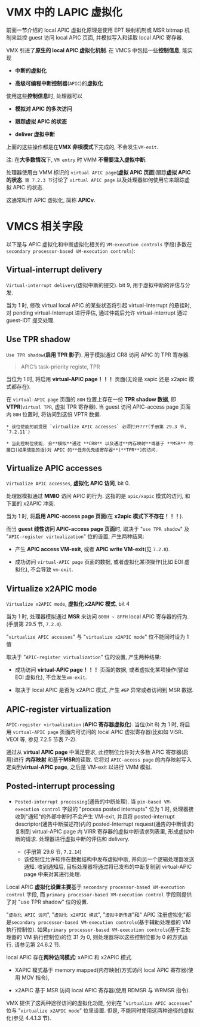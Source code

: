 

# VMX 中的 LAPIC 虚拟化

前面一节介绍的 local APIC 虚拟化原理是使用 EPT 映射机制或 MSR bitmap 机制来监控 guest 访问 local APIC 页面, 并模拟写入和读取 local APIC 寄存器.

VMX 引进了**原生的 local APIC 虚拟化机制**. 在 VMCS 中包括一些**控制信息**, 能实现

* **中断的虚拟化**

* **高级可编程中断控制器**(`APIC`)的**虚拟化**

使用这些**控制信息**时, 处理器可以

* **模拟对 APIC 的多次访问**

* **跟踪虚拟 APIC 的状态**

* **deliver 虚拟中断**

上面的这些操作都是在**VMX 非根模式**下完成的, 不会发生`VM-exit`.

注: 在**大多数情况**下, `VM entry` 时 VMM **不需要注入虚拟中断**.

处理器使用由 VMM 标识的 `virtual APIC page`(**虚拟 APIC 页面**)跟踪**虚拟 APIC 的状态**. `第 7.2.3 节`讨论了 `virtual APIC page` 以及处理器如何使用它来跟踪虚拟 APIC 的状态.

这通常叫作 APIC 虚拟化, 简称 **APICv**.

# VMCS 相关字段

以下是与 APIC 虚拟化和中断虚拟化相关的 `VM-execution controls` 字段(多数在 `secondary processor-based VM-execution controls`):

## Virtual-interrupt delivery

`Virtual-interrupt delivery`(虚拟中断的提交). bit 9, 用于虚拟中断的评估与分发.

当为 1 时, 修改 virtual local APIC 的某些状态将引起 virtual-Interrupt 的悬挂时, 对 pending virtual-Interrupt 进行评估, 通过仲裁后允许 virtual-interrupt 通过 guest-IDT 提交处理.

## Use TPR shadow

`Use TPR shadow`(**启用 TPR 影子**). 用于模拟通过 CR8 访问 APIC 的 TPR 寄存器.

> APIC’s task-priority registe, TPR

当位为 1 时, 将启用 **virtual-APIC page！！！** 页面(无论是 xapic 还是 x2apic 模式都存在).

在 `virtual-APIC page` 页面的 `80H` 位置上存在一份 **TPR shadow 数据**, 即 **VTPR**(`virtual TPR`, 虚拟 TPR 寄存器). 当 guest 访问 APIC-access page 页面内 `80H` 位置时, 将访问到这份 VPTR 数据.

```
* 该位使能的前提是 `virtualize APIC accesses` 必须打开???(手册第 29.3 节, `7.2.11`)

* 当此控制位使能, 会**模拟**通过 **CR8** 以及通过**内存映射**或基于 **MSR** 的接口(如果使能的话)对 APIC 的**任务优先级寄存器**(**TPR**)的访问.
```

## Virtualize APIC accesses

`Virtualize APIC accesses`, **虚拟化 APIC 访问**, bit 0.

处理器模拟通过 **MMIO** 访问 APIC 的行为. 这指的是 `apic/xapic` 模式的访问, 和下面的 x2APIC 冲突.

当为 1 时, 将**启用 APIC-access page 页面**(在 **x2apic 模式下不存在！！！**).

而当 **guest 线性访问 APIC-access page 页面**时, 取决于 "`use TPR shadow`" 及 "`APIC-register virtualization`" 位的设置, 产生两种结果:

- 产生 **APIC access VM-exit**, 或者 **APIC write VM-exit**(见 `7.2.8`).

- 成功访问 `virtual-APIC page` 页面的数据, 或者虚拟化某项操作(比如 EOI 虚拟化), 不会导致 `vm-exit`.

## Virtualize x2APIC mode

`Virtualize x2APIC mode`, **虚拟化 x2APIC 模式**, bit 4

当为 1 时, 处理器模拟通过 **MSR** 来访问 `800H ~ 8FFH` local APIC 寄存器的行为. (手册第 29.5 节, `7.2.4`).

"`virtualize APIC accesses`" 与 "`virtualize x2APIC mode`" 位不能同时设为 1 值

取决于 "`APIC-register virtualization`" 位的设置, 产生两种结果:

* 成功访问 **virtual-APIC page！！！** 页面的数据, 或者虚拟化某项操作(譬如 EOI 虚拟化), 不会发生`vm-exit`.

* 取决于 local APIC 是否为 x2APIC 模式, 产生 `#GP` 异常或者访问到 MSR 数据.

## APIC-register virtualization

`APIC-register virtualization` (**APIC 寄存器虚拟化**). 当位(bit 8) 为 1 时, 将启用 `virtual-APIC page` 页面内可访问的 local APIC 虚拟寄存器(比如如 VISR、VEOI 等, 参见 7.2.5 节表 7-2).

通过从 **virtual APIC page** 中满足要求, 此控制位允许对大多数 APIC 寄存器(启用)进行 **内存映射** 和基于**MSR**的读取. 它将对 `APIC-access page` 的内存映射写入定向到**virtual-APIC page**, 之后是 VM-exit 以进行 VMM 模拟.

## Posted-interrupt processing

* `Posted-interrupt processing`(通告的中断处理). 当 `pin-based VM-execution control` 字段的 "process posted interrupts" 位为 1 时, 处理器接收到"通知"的外部中断时不会产生 VM-exit, 并且将 posted-interrupt descriptor(通告中断描述符)内的 posted-Interrupt request(通告的中断请求)复制到 virtual-APIC page 内 VIRR 寄存器的虚拟中断请求列表里, 形成虚拟中断的请求. 处理器进行虚拟中断的评估和 delivery.

    * (手册第 29.6 节, `7.2.14`)
    * 该控制位允许软件在数据结构中发布虚拟中断, 并向另一个逻辑处理器发送通知. 收到通知后, 目标处理器将通过将已发布的中断复制到 virtual-APIC page 中来对其进行处理.

Local APIC **虚拟化设置主要**基于 `secondary processor-based VM-execution control` 字段, 而 `primary processor-based VM-execution control` 字段则提供了对 "use TPR shadow" 位的设置.

"`虚拟化 APIC 访问`", "`虚拟化 x2APIC 模式`", "`虚拟中断传递`"和" APIC 注册虚拟化"都是`secondary processor-based VM-execution controls`(基于辅助处理器的 VM 执行控制位). 如果`primary processor-based VM-execution controls`(基于主处理器的 VM 执行控制位)的位 31 为 0, 则处理器将以这些控制位都为 0 的方式运行. 请参见第 24.6.2 节.

local APIC 存在**两种访问模式**: xAPIC 和 x2APIC 模式.

* XAPIC 模式基于 memory mapped(内存映射)方式访问 local APIC 寄存器(使用 MOV 指令),

* x2APIC 基于 MSR 访问 local APIC 寄存器(使用 RDMSR 与 WRMSR 指令).

VMX 提供了这两种途径访问的虚拟化功能, 分别在 "`virtualize APIC accesses`" 位与 "`virtualize x2APIC mode`" 位里设置. 但是, 不能同时使用这两种途径的虚拟化(参见 4.4.1.3 节).

